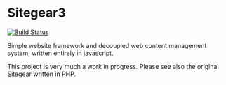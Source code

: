 # Sitegear3

[![Build Status](https://secure.travis-ci.org/sitegear/sitegear3.png?branch=master)](http://travis-ci.org/sitegear/sitegear3)

Simple website framework and decoupled web content management system, written entirely in javascript.

This project is very much a work in progress.  Please see also the original Sitegear written in PHP.

